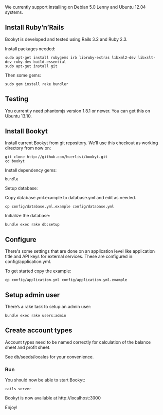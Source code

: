 We currently support installing on Debian 5.0 Lenny and Ubuntu 12.04
systems.

Install Ruby’n’Rails
--------------------

Bookyt is developed and tested using Rails 3.2 and Ruby 2.3.

Install packages needed:

    sudo apt-get install rubygems irb libruby-extras libxml2-dev libxslt-dev ruby-dev build-essential
    sudo apt-get install git

Then some gems:

    sudo gem install rake bundler

Testing
-------

You currently need phantomjs version 1.8.1 or newer. You can get this on
Ubuntu 13.10.

Install Bookyt
--------------

Install current Bookyt from git repository. We’ll use this checkout as
working directory from now on:

    git clone http://github.com/huerlisi/bookyt.git
    cd bookyt

Install dependency gems:

    bundle

Setup database:

Copy database.yml.example to database.yml and edit as needed.

    cp config/database.yml.example config/database.yml

Initialize the database:

    bundle exec rake db:setup

Configure
---------

There's some settings that are done on an application level like application title and API
keys for external services. These are configured in config/application.yml.

To get started copy the example:

    cp config/application.yml config/application.yml.example

Setup admin user
----------------

There’s a rake task to setup an admin user:

    bundle exec rake users:admin

Create account types
--------------------

Account types need to be named correctly for calculation of the balance
sheet and profit sheet.

See db/seeds/locales for your convenience.

### Run

You should now be able to start Bookyt:

    rails server

Bookyt is now available at http://localhost:3000

Enjoy!
